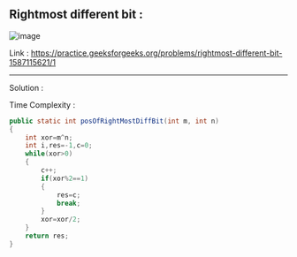 ## Rightmost different bit :

![image](https://user-images.githubusercontent.com/23376002/170036939-73d5bca0-653c-4c4a-b3da-a1b4deae49da.png)


Link : https://practice.geeksforgeeks.org/problems/rightmost-different-bit-1587115621/1


-----------------------------------------------------------------------------------------------------------------------------------------------------


Solution :

Time Complexity :


```java
public static int posOfRightMostDiffBit(int m, int n)
{
    int xor=m^n;
    int i,res=-1,c=0;
    while(xor>0)
    {
        c++;
        if(xor%2==1)
        {
            res=c;
            break;
        }
        xor=xor/2;
    }
    return res;
}
```



